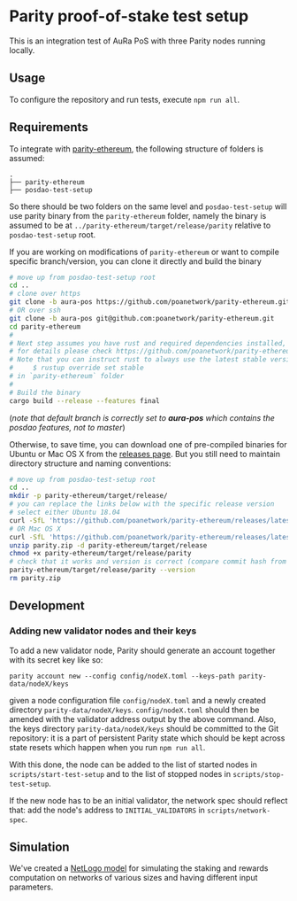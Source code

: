 # Parity proof-of-stake test setup

This is an integration test of AuRa PoS with three Parity nodes running locally.


## Usage

To configure the repository and run tests, execute `npm run all`.


## Requirements

To integrate with [parity-ethereum](https://github.com/poanetwork/parity-ethereum), the following structure of folders is assumed:
```
.
├── parity-ethereum
├── posdao-test-setup
```
So there should be two folders on the same level and `posdao-test-setup` will use parity binary from the `parity-ethereum` folder, namely the binary is assumed to be at `../parity-ethereum/target/release/parity` relative to `posdao-test-setup` root.

If you are working on modifications of `parity-ethereum` or want to compile specific branch/version, you can clone it directly and build the binary
```bash
# move up from posdao-test-setup root
cd ..
# clone over https
git clone -b aura-pos https://github.com/poanetwork/parity-ethereum.git
# OR over ssh
git clone -b aura-pos git@github.com:poanetwork/parity-ethereum.git
cd parity-ethereum
#
# Next step assumes you have rust and required dependencies installed,
# for details please check https://github.com/poanetwork/parity-ethereum/blob/aura-pos/README.md
# Note that you can instruct rust to always use the latest stable version for this project by running
#     $ rustup override set stable
# in `parity-ethereum` folder
#
# Build the binary
cargo build --release --features final
```
(_note that default branch is correctly set to **aura-pos** which contains the posdao features, not to master_)

Otherwise, to save time, you can download one of pre-compiled binaries for Ubuntu or Mac OS X from the [releases page](https://github.com/poanetwork/parity-ethereum/releases). But you still need to maintain directory structure and naming conventions:
```bash
# move up from posdao-test-setup root
cd ..
mkdir -p parity-ethereum/target/release/
# you can replace the links below with the specific release version
# select either Ubuntu 18.04
curl -SfL 'https://github.com/poanetwork/parity-ethereum/releases/latest/download/parity-ubuntu-18.04.zip' -o parity.zip
# OR Mac OS X
curl -SfL 'https://github.com/poanetwork/parity-ethereum/releases/latest/download/parity-macos.zip' -o parity.zip
unzip parity.zip -d parity-ethereum/target/release
chmod +x parity-ethereum/target/release/parity
# check that it works and version is correct (compare commit hash from the binary with hash on the release page)
parity-ethereum/target/release/parity --version
rm parity.zip
```


## Development

### Adding new validator nodes and their keys

To add a new validator node, Parity should generate an account together with its
secret key like so:

```
parity account new --config config/nodeX.toml --keys-path parity-data/nodeX/keys
```

given a node configuration file `config/nodeX.toml` and a newly created
directory `parity-data/nodeX/keys`. `config/nodeX.toml` should then be amended
with the validator address output by the above command. Also, the keys directory
`parity-data/nodeX/keys` should be committed to the Git repository: it is a part
of persistent Parity state which should be kept across state resets which happen
when you run `npm run all`.

With this done, the node can be added to the list of started nodes in
`scripts/start-test-setup` and to the list of stopped nodes in
`scripts/stop-test-setup`.

If the new node has to be an initial validator, the network spec should reflect
that: add the node's address to `INITIAL_VALIDATORS` in `scripts/network-spec`.

## Simulation

We've created a [NetLogo model](./simulation/README.md) for simulating the
staking and rewards computation on networks of various sizes and having
different input parameters.
